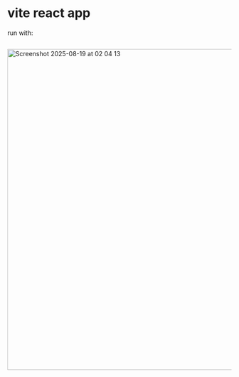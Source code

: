 # vite react app

run with:

```npm run dev
```

<img width="1352" height="722" alt="Screenshot 2025-08-19 at 02 04 13" src="https://github.com/user-attachments/assets/9c99d8fb-c374-4737-bee0-70bdd32c40b7" />
